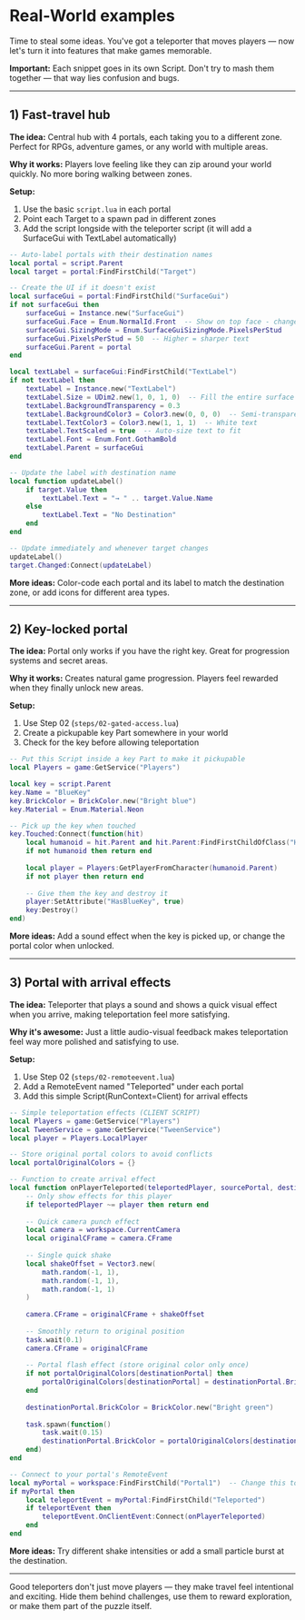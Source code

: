# Real-World examples

Time to steal some ideas. You've got a teleporter that moves players — now let's turn it into features that make games memorable.

**Important:** Each snippet goes in its own Script. Don't try to mash them together — that way lies confusion and bugs.

---

## 1) Fast-travel hub

**The idea:** Central hub with 4 portals, each taking you to a different zone. Perfect for RPGs, adventure games, or any world with multiple areas.

**Why it works:** Players love feeling like they can zip around your world quickly. No more boring walking between zones.

**Setup:**
1. Use the basic `script.lua` in each portal
2. Point each Target to a spawn pad in different zones  
3. Add the script longside with the teleporter script (it will add a SurfaceGui with TextLabel automatically)

```lua
-- Auto-label portals with their destination names
local portal = script.Parent
local target = portal:FindFirstChild("Target")

-- Create the UI if it doesn't exist
local surfaceGui = portal:FindFirstChild("SurfaceGui")
if not surfaceGui then
    surfaceGui = Instance.new("SurfaceGui")
    surfaceGui.Face = Enum.NormalId.Front  -- Show on top face - change to Top/Back/etc as needed
    surfaceGui.SizingMode = Enum.SurfaceGuiSizingMode.PixelsPerStud
    surfaceGui.PixelsPerStud = 50  -- Higher = sharper text
    surfaceGui.Parent = portal
end

local textLabel = surfaceGui:FindFirstChild("TextLabel")
if not textLabel then
    textLabel = Instance.new("TextLabel")
    textLabel.Size = UDim2.new(1, 0, 1, 0)  -- Fill the entire surface
    textLabel.BackgroundTransparency = 0.3
    textLabel.BackgroundColor3 = Color3.new(0, 0, 0)  -- Semi-transparent black
    textLabel.TextColor3 = Color3.new(1, 1, 1)  -- White text
    textLabel.TextScaled = true  -- Auto-size text to fit
    textLabel.Font = Enum.Font.GothamBold
    textLabel.Parent = surfaceGui
end

-- Update the label with destination name
local function updateLabel()
    if target.Value then
        textLabel.Text = "→ " .. target.Value.Name
    else
        textLabel.Text = "No Destination"
    end
end

-- Update immediately and whenever target changes
updateLabel()
target.Changed:Connect(updateLabel)
```

**More ideas:** Color-code each portal and its label to match the destination zone, or add icons for different area types.

---

## 2) Key-locked portal

**The idea:** Portal only works if you have the right key. Great for progression systems and secret areas.

**Why it works:** Creates natural game progression. Players feel rewarded when they finally unlock new areas.

**Setup:**
1. Use Step 02 (`steps/02-gated-access.lua`)
2. Create a pickupable key Part somewhere in your world
3. Check for the key before allowing teleportation

```lua
-- Put this Script inside a key Part to make it pickupable
local Players = game:GetService("Players")

local key = script.Parent
key.Name = "BlueKey"
key.BrickColor = BrickColor.new("Bright blue")
key.Material = Enum.Material.Neon

-- Pick up the key when touched
key.Touched:Connect(function(hit)
    local humanoid = hit.Parent and hit.Parent:FindFirstChildOfClass("Humanoid")
    if not humanoid then return end
    
    local player = Players:GetPlayerFromCharacter(humanoid.Parent)
    if not player then return end
    
    -- Give them the key and destroy it
    player:SetAttribute("HasBlueKey", true)
    key:Destroy()
end)
```

**More ideas:** Add a sound effect when the key is picked up, or change the portal color when unlocked.

---

## 3) Portal with arrival effects

**The idea:** Teleporter that plays a sound and shows a quick visual effect when you arrive, making teleportation feel more satisfying.

**Why it's awesome:** Just a little audio-visual feedback makes teleportation feel way more polished and satisfying to use.

**Setup:**
1. Use Step 02 (`steps/02-remoteevent.lua`) 
2. Add a RemoteEvent named "Teleported" under each portal
3. Add this simple Script(RunContext=Client) for arrival effects

```lua
-- Simple teleportation effects (CLIENT SCRIPT)
local Players = game:GetService("Players")
local TweenService = game:GetService("TweenService")
local player = Players.LocalPlayer

-- Store original portal colors to avoid conflicts
local portalOriginalColors = {}

-- Function to create arrival effect
local function onPlayerTeleported(teleportedPlayer, sourcePortal, destinationPortal)
    -- Only show effects for this player
    if teleportedPlayer ~= player then return end
    
    -- Quick camera punch effect
    local camera = workspace.CurrentCamera
    local originalCFrame = camera.CFrame
    
    -- Single quick shake
    local shakeOffset = Vector3.new(
        math.random(-1, 1),
        math.random(-1, 1),
        math.random(-1, 1)
    )
    
    camera.CFrame = originalCFrame + shakeOffset
    
    -- Smoothly return to original position
    task.wait(0.1)
    camera.CFrame = originalCFrame
    
    -- Portal flash effect (store original color only once)
    if not portalOriginalColors[destinationPortal] then
        portalOriginalColors[destinationPortal] = destinationPortal.BrickColor
    end
    
    destinationPortal.BrickColor = BrickColor.new("Bright green")
    
    task.spawn(function()
        task.wait(0.15)
        destinationPortal.BrickColor = portalOriginalColors[destinationPortal]
    end)
end

-- Connect to your portal's RemoteEvent
local myPortal = workspace:FindFirstChild("Portal1")  -- Change this to your portal's name
if myPortal then
    local teleportEvent = myPortal:FindFirstChild("Teleported")
    if teleportEvent then
        teleportEvent.OnClientEvent:Connect(onPlayerTeleported)
    end
end
```

**More ideas:** Try different shake intensities or add a small particle burst at the destination.

---

Good teleporters don't just move players — they make travel feel intentional and exciting. Hide them behind challenges, use them to reward exploration, or make them part of the puzzle itself.
